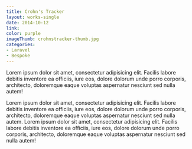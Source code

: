```yaml
---
title: Crohn's Tracker
layout: works-single
date: 2014-10-12
link: 
color: purple
imageThumb: crohnstracker-thumb.jpg
categories:
- Laravel
- Bespoke
---
```


Lorem ipsum dolor sit amet, consectetur adipisicing elit. Facilis labore debitis inventore ea officiis, iure eos, dolore dolorum unde porro corporis, architecto, doloremque eaque voluptas aspernatur nesciunt sed nulla autem!

Lorem ipsum dolor sit amet, consectetur adipisicing elit. Facilis labore debitis inventore ea officiis, iure eos, dolore dolorum unde porro corporis, architecto, doloremque eaque voluptas aspernatur nesciunt sed nulla autem. Lorem ipsum dolor sit amet, consectetur adipisicing elit. Facilis labore debitis inventore ea officiis, iure eos, dolore dolorum unde porro corporis, architecto, doloremque eaque voluptas aspernatur nesciunt sed nulla autem!